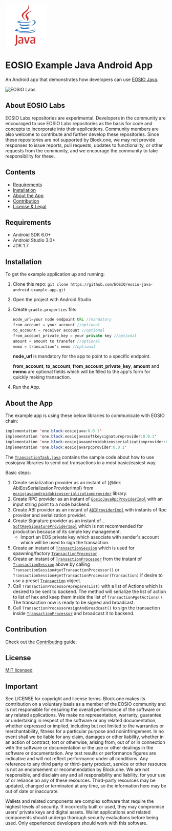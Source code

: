 ![Java Logo](img/java-logo.png)
# EOSIO Example Java Android App

An Android app that demonstrates how developers can use [EOSIO Java](https://github.com/EOSIO/eosio-java).

![EOSIO Labs](https://img.shields.io/badge/EOSIO-Labs-5cb3ff.svg)

## About EOSIO Labs

EOSIO Labs repositories are experimental.  Developers in the community are encouraged to use EOSIO Labs repositories as the basis for code and concepts to incorporate into their applications. Community members are also welcome to contribute and further develop these repositories. Since these repositories are not supported by Block.one, we may not provide responses to issue reports, pull requests, updates to functionality, or other requests from the community, and we encourage the community to take responsibility for these.

## Contents

- [Requirements](#requirements)
- [Installation](#installation)
- [About the App](#about-the-app)
- [Contribution](#contribution)
- [License & Legal](#license)

## Requirements

* Android SDK 6.0+
* Android Studio 3.0+
* JDK 1.7

## Installation

To get the example application up and running:

1. Clone this repo: `git clone https://github.com/EOSIO/eosio-java-android-example-app.git`
1. Open the project with Android Studio.
1. Create `gradle.properties` file:

    ```java
    node_url=your node endpoint URL //mandatory
    from_account = your account //optional
    to_account = receiver account //optional
    from_account_private_key = your private key //optional
    amount = amount to transfer //optional
    memo = transaction's memo //optional
    ```
    **node_url** is mandatory for the app to point to a specific endpoint. 
    
    **from_account**, **to_account**, **from_account_private_key**, **amount** and **memo** are optional fields which will be filled to the app's form for quickly making transaction. 
1. Run the App.

## About the App

The example app is using these below libraries to communicate with EOSIO chain: 

```java
implementation 'one.block:eosiojava:0.0.1'
implementation 'one.block:eosiojavasoftkeysignatureprovider:0.0.1'
implementation 'one.block:eosiojavaandroidabieosserializationprovider:0.0.1'
implementation 'one.block:eosiojavarpcprovider:0.0.1'
```

The [`TransactionTask.java`](app/src/main/java/one/block/asaptestapp/TransactionTask.java) contains the sample code about how to use eosiojava libraries to send out transactions in a most basic/easiest way.

Basic steps:

1. Create serialization provider as an instant of {@link AbiEosSerializationProviderImpl} from [`eosiojavaandroidabieosserializationprovider`](https://github.com/EOSIO/eosio-java-android-abieos-serialization-provider) library.
1. Create RPC provider as an instant of [`EosioJavaRpcProviderImpl`](https://github.com/EOSIO/eosio-java-android-rpc-provider/blob/master/eosiojavarpcprovider/src/main/java/one/block/eosiojavarpcprovider/implementations/EosioJavaRpcProviderImpl.java) with an input string point to a node backend.
1. Create ABI provider as an instant of [`ABIProviderImpl`](https://github.com/EOSIO/eosio-java/blob/master/eosiojava/src/main/java/one/block/eosiojava/implementations/ABIProviderImpl.java) with instants of Rpc provider and serialization provider.
1. Create Signature provider as an instant of [` SoftKeySignatureProviderImpl`](https://github.com/EOSIO/eosio-java-softkey-signature-provider/blob/master/eosiojavasoftkeysignatureprovider/src/main/java/one/block/eosiosoftkeysignatureprovider/SoftKeySignatureProviderImpl.java) which is not recommended for production because of its simple key management.
    - Import an EOS private key which associate with sender's account which will be used to sign the transaction.
1. Create an instant of [`TransactionSession`](https://github.com/EOSIO/eosio-java/blob/master/eosiojava/src/main/java/one/block/eosiojava/session/TransactionSession.java) which is used for spawning/factory [`TransactionProcessor`](https://github.com/EOSIO/eosio-java/blob/master/eosiojava/src/main/java/one/block/eosiojava/session/TransactionProcessor.java)
1. Create an instant of [`TransactionProcessor`](https://github.com/EOSIO/eosio-java/blob/master/eosiojava/src/main/java/one/block/eosiojava/session/TransactionProcessor.java) from the instant of [`TransactionSession`](https://github.com/EOSIO/eosio-java/blob/master/eosiojava/src/main/java/one/block/eosiojava/session/TransactionSession.java) above by calling ` TransactionSession#getTransactionProcessor()` or `TransactionSession#getTransactionProcessor(Transaction)` if desire to use a preset [`Transaction`](https://github.com/EOSIO/eosio-java/blob/master/eosiojava/src/main/java/one/block/eosiojava/models/rpcProvider/Transaction.java) object.
1. Call `TransactionProcessor#prepare(List)` with a list of Actions which is desired to be sent to backend. The method will serialize the list of action to list of hex and keep them inside the list of `Transaction#getActions()`. The transaction now is ready to be signed and broadcast.
1. Call `TransactionProcessor#signAndBroadcast()` to sign the transaction inside [`TransactionProcessor`](https://github.com/EOSIO/eosio-java/blob/master/eosiojava/src/main/java/one/block/eosiojava/session/TransactionProcessor.java) and broadcast it to backend.
 

## Contribution
Check out the [Contributing](./CONTRIBUTING.md) guide.

## License
[MIT licensed](./LICENSE)

## Important

See LICENSE for copyright and license terms.  Block.one makes its contribution on a voluntary basis as a member of the EOSIO community and is not responsible for ensuring the overall performance of the software or any related applications.  We make no representation, warranty, guarantee or undertaking in respect of the software or any related documentation, whether expressed or implied, including but not limited to the warranties or merchantability, fitness for a particular purpose and noninfringement. In no event shall we be liable for any claim, damages or other liability, whether in an action of contract, tort or otherwise, arising from, out of or in connection with the software or documentation or the use or other dealings in the software or documentation.  Any test results or performance figures are indicative and will not reflect performance under all conditions.  Any reference to any third party or third-party product, service or other resource is not an endorsement or recommendation by Block.one.  We are not responsible, and disclaim any and all responsibility and liability, for your use of or reliance on any of these resources. Third-party resources may be updated, changed or terminated at any time, so the information here may be out of date or inaccurate.

Wallets and related components are complex software that require the highest levels of security.  If incorrectly built or used, they may compromise users’ private keys and digital assets. Wallet applications and related components should undergo thorough security evaluations before being used.  Only experienced developers should work with this software.
